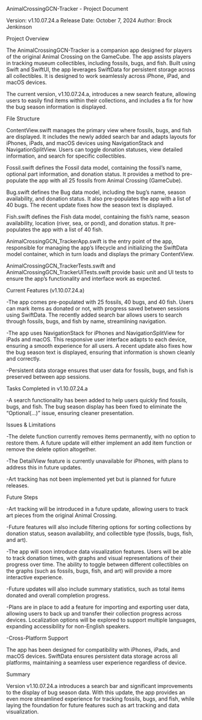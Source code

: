 AnimalCrossingGCN-Tracker - Project Document

Version: v1.10.07.24.a
Release Date: October 7, 2024
Author: Brock Jenkinson

Project Overview

The AnimalCrossingGCN-Tracker is a companion app designed for players of the original Animal Crossing on the GameCube. The app assists players in tracking museum collectibles, including fossils, bugs, and fish. Built using Swift and SwiftUI, the app leverages SwiftData for persistent storage across all collectibles. It is designed to work seamlessly across iPhone, iPad, and macOS devices.

The current version, v1.10.07.24.a, introduces a new search feature, allowing users to easily find items within their collections, and includes a fix for how the bug season information is displayed.

File Structure

ContentView.swift manages the primary view where fossils, bugs, and fish are displayed. It includes the newly added search bar and adapts layouts for iPhones, iPads, and macOS devices using NavigationStack and NavigationSplitView. Users can toggle donation statuses, view detailed information, and search for specific collectibles.

Fossil.swift defines the Fossil data model, containing the fossil’s name, optional part information, and donation status. It provides a method to pre-populate the app with all 25 fossils from Animal Crossing (GameCube).

Bug.swift defines the Bug data model, including the bug’s name, season availability, and donation status. It also pre-populates the app with a list of 40 bugs. The recent update fixes how the season text is displayed.

Fish.swift defines the Fish data model, containing the fish’s name, season availability, location (river, sea, or pond), and donation status. It pre-populates the app with a list of 40 fish.

AnimalCrossingGCN_TrackerApp.swift is the entry point of the app, responsible for managing the app’s lifecycle and initializing the SwiftData model container, which in turn loads and displays the primary ContentView.

AnimalCrossingGCN_TrackerTests.swift and AnimalCrossingGCN_TrackerUITests.swift provide basic unit and UI tests to ensure the app’s functionality and interface work as expected.

Current Features (v1.10.07.24.a)

-The app comes pre-populated with 25 fossils, 40 bugs, and 40 fish. Users can mark items as donated or not, with progress saved between sessions using SwiftData. The recently added search bar allows users to search through fossils, bugs, and fish by name, streamlining navigation.

-The app uses NavigationStack for iPhones and NavigationSplitView for iPads and macOS. This responsive user interface adapts to each device, ensuring a smooth experience for all users. A recent update also fixes how the bug season text is displayed, ensuring that information is shown cleanly and correctly.

-Persistent data storage ensures that user data for fossils, bugs, and fish is preserved between app sessions.

Tasks Completed in v1.10.07.24.a

-A search functionality has been added to help users quickly find fossils, bugs, and fish. The bug season display has been fixed to eliminate the “Optional(…)” issue, ensuring cleaner presentation. 

Issues & Limitations

-The delete function currently removes items permanently, with no option to restore them. A future update will either implement an add item function or remove the delete option altogether. 

-The DetailView feature is currently unavailable for iPhones, with plans to address this in future updates. 

-Art tracking has not been implemented yet but is planned for future releases.

Future Steps

-Art tracking will be introduced in a future update, allowing users to track art pieces from the original Animal Crossing. 

-Future features will also include filtering options for sorting collections by donation status, season availability, and collectible type (fossils, bugs, fish, and art).

-The app will soon introduce data visualization features. Users will be able to track donation times, with graphs and visual representations of their progress over time. The ability to toggle between different collectibles on the graphs (such as fossils, bugs, fish, and art) will provide a more interactive experience. 

-Future updates will also include summary statistics, such as total items donated and overall completion progress.

-Plans are in place to add a feature for importing and exporting user data, allowing users to back up and transfer their collection progress across devices. Localization options will be explored to support multiple languages, expanding accessibility for non-English speakers.

-Cross-Platform Support

The app has been designed for compatibility with iPhones, iPads, and macOS devices. SwiftData ensures persistent data storage across all platforms, maintaining a seamless user experience regardless of device.

Summary

Version v1.10.07.24.a introduces a search bar and significant improvements to the display of bug season data. With this update, the app provides an even more streamlined experience for tracking fossils, bugs, and fish, while laying the foundation for future features such as art tracking and data visualization.
